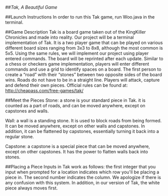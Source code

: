 ##*Tak, A Beautiful Game*

##Launch Instructions
In order to run this Tak game, run Woo.java in the terminal.

##Game Description
Tak is a board game taken out of the KingKiller Chronicles and made into reality. Our project will be a terminal implementation of Tak. It is a two player game that can be played on various different board sizes ranging from 3x3 to 8x8, although the most common is 5x5. Using the same rules, we will implement our project using player entered commands. The board will be reprinted after each update. Similar to a chess or checkers game implementation, players will enter different commands and use a grid to identify spaces on a board. The first person to create a “road” with their “stones” between two opposite sides of the board wins. Roads do not have to be in a straight line. Players will attack, capture and defend their own pieces.
Official rules can be found at: <http://cheapass.com/free-games/tak/>

##Meet the Pieces
Stone: a stone is your standard piece in Tak. it is counted as a part of roads, and can be moved anywhere, except on capstones and walls.

Wall: a wall is a standing stone. It is used to block roads from being formed. It can be moved anywhere, except on other walls and capstones. In addition, it can be flattened by capstones, essentially turning it back into a regular stone.

Capstone: a capstone is a special piece that can be moved anywhere, except on other capstones. It has the power to flatten walls back into stones.

##Placing a Piece
Inputs in Tak work as follows: the first integer that you input when prompted for a location indicates which row you'll be placing a piece in. The second number indicates the column. We apologize if there is any confusion with this system. In addition, in our version of Tak, the white piece always moves first.
